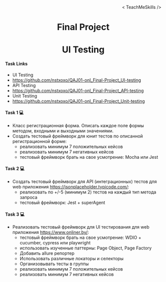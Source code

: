 <p align='right'>< TeachMeSkills /></p>
<h1 align='center'>Final Project</h1>
<h1 align='center'>UI Testing</h1>

#### Task Links
- UI Testing
- https://github.com/nstxoxo/QAJ01-onl_Final-Project_UI-testing
- API Testing
- https://github.com/nstxoxo/QAJ01-onl_Final-Project_API-testing
- Unit Testing
- https://github.com/nstxoxo/QAJ01-onl_Final-Project_Unit-testing

#### Task 1 💻
- Класс регистрационная форма. Описать каждое поле формы методом, входными и выходными значениями.
- Создать тестовый фреймворк для юнит тестов по описанной регистрационной форме:
	- реализовать минимум 7 положительных кейсов
	- реализовать минимум 7 негативных кейсов
	- тестовый фреймворк брать на свое усмотрение: Mocha или Jest


#### Task 2 💻
- Создать тестовый фреймворк для API (интеграционных) тестов для web приложения https://jsonplaceholder.typicode.com/:
	- реализовать по +/-5 (минимум 2) тестов на каждый тип метода запроса
	- тестовый фреймворк: Jest + superAgent


#### Task 3 💻
- Реализовать тестовый фреймворк для UI тестирования для web приложения https://www.onliner.by/:
	- тестовый фреймворк брать на свое усмотрение: WDIO + cucumber, cypress или playwright
	- использовать изученные паттерны: Page Object, Page Factory
	- Добавить allure репортер
	- Использовать различные локаторы и селекторы
	- Организовывать тесты в группы
	- реализовать минимум 7 положительных кейсов
	- реализовать минимум 7 негативных кейсов